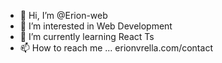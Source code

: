- 👋 Hi, I’m @Erion-web
- 👀 I’m interested in Web Development
- 🌱 I’m currently learning React Ts
- 📫 How to reach me ... erionvrella.com/contact

<!---
Erion-web/Erion-web is a ✨ special ✨ repository because its `README.md` (this file) appears on your GitHub profile.
You can click the Preview link to take a look at your changes.
--->
